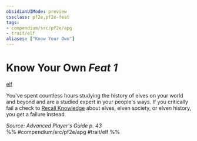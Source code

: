 ```yaml
---
obsidianUIMode: preview
cssclass: pf2e,pf2e-feat
tags:
- compendium/src/pf2e/apg
- trait/elf
aliases: ["Know Your Own"]
---
```

# Know Your Own  *Feat 1*  
[elf](../../Rules/traits/elf.md)  


You've spent countless hours studying the history of elves on your world and beyond and are a studied expert in your people's ways. If you critically fail a check to [Recall Knowledge](../../Rules/actions/recall-knowledge.md) about elves, elven society, or elven history, you get a failure instead.

*Source: Advanced Player's Guide p. 43*  
%% #compendium/src/pf2e/apg #trait/elf %%